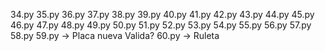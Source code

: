 34.py 
35.py 
36.py 
37.py 
38.py 
39.py 
40.py 
41.py 
42.py 
43.py 
44.py 
45.py 
46.py 
47.py 
48.py 
49.py 
50.py 
51.py 
52.py 
53.py 
54.py 
55.py 
56.py 
57.py 
58.py 
59.py -> Placa nueva Valida?
60.py -> Ruleta